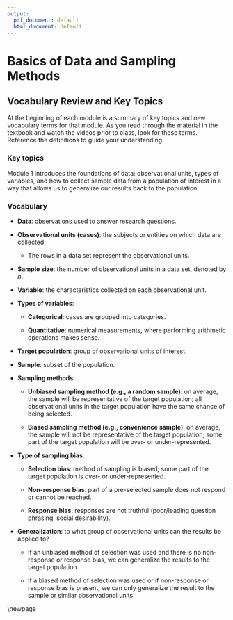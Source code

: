 ```yaml
---
output:
  pdf_document: default
  html_document: default
---
```

# Basics of Data and Sampling Methods

## Vocabulary Review and Key Topics 

At the beginning of each module is a summary of key topics and new vocabulary terms for that module. As you read through the material in the textbook and watch the videos prior to class, look for these terms.  Reference the definitions to guide your understanding.

### Key topics

Module 1 introduces the foundations of data: observational units, types of variables, and how to collect sample data from a population of interest in a way that allows us to generalize our results back to the population.

### Vocabulary

* **Data**: observations used to answer research questions.

* **Observational units (cases)**: the subjects or entities on which data are collected.

    * The rows in a data set represent the observational units.

* **Sample size**: the number of observational units in a data set, denoted by $n$.

* **Variable**: the characteristics collected on each observational unit.

* **Types of variables**:

    * **Categorical**: cases are grouped into categories.


    * **Quantitative**: numerical measurements, where performing arithmetic operations makes sense.

* **Target population**: group of observational units of interest.

* **Sample**: subset of the population.

* **Sampling methods**:

    * **Unbiased sampling method (e.g., a random sample)**: on average, the sample will be representative of the target population; all observational units in the target population have the same chance of being selected.

    * **Biased sampling method (e.g., convenience sample)**: on average, the sample will not be representative of the target population; some part of the target population will be over- or under-represented.

* **Type of sampling bias**:

    * **Selection bias**: method of sampling is biased; some part of the target population is over- or under-represented.

    * **Non-response bias**: part of a pre-selected sample does not respond or cannot be reached.

    * **Response bias**: responses are not truthful (poor/leading question phrasing, social desirability).

* **Generalization**: to what group of observational units can the results be applied to?  

    * If an unbiased method of selection was used and there is no non-response or response bias, we can generalize the results to the target population.

    * If a biased method of selection was used or if non-response or response bias is present, we can only generalize the result to the sample or similar observational units. 

\newpage
